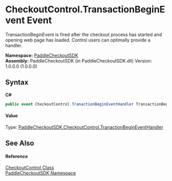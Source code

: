 # CheckoutControl.TransactionBeginEvent Event
 

TransactionBeginEvent is fired after the checkout process has started and opening web page has loaded. Control users can optimally provide a handler.

**Namespace:**&nbsp;<a href="b4859ff3-52cf-ce7f-1d1f-0b600b9bb9c0">PaddleCheckoutSDK</a><br />**Assembly:**&nbsp;PaddleCheckoutSDK (in PaddleCheckoutSDK.dll) Version: 1.0.0.0 (1.0.0.0)

## Syntax

**C#**<br />
``` C#
public event CheckoutControl.TranactionBeginEventHandler TransactionBeginEvent
```


#### Value
Type: <a href="c467df37-0247-c873-1c44-4144e51d4d3f">PaddleCheckoutSDK.CheckoutControl.TranactionBeginEventHandler</a>

## See Also


#### Reference
<a href="923dfa5c-c535-87a9-3833-a278749652e7">CheckoutControl Class</a><br /><a href="b4859ff3-52cf-ce7f-1d1f-0b600b9bb9c0">PaddleCheckoutSDK Namespace</a><br />
